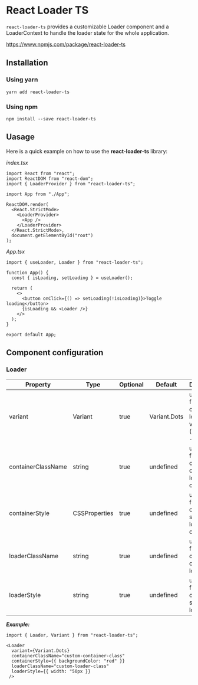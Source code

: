 # React Loader TS

`react-loader-ts` provides a customizable Loader component and a LoaderContext to handle the loader state for the whole application.

https://www.npmjs.com/package/react-loader-ts

## Installation

### Using yarn

```yarn add react-loader-ts```

### Using npm
```npm install --save react-loader-ts```

## Uasage

Here is a quick example on how to use the **react-loader-ts** library:

*index.tsx*

```
import React from "react";
import ReactDOM from "react-dom";
import { LoaderProvider } from "react-loader-ts";

import App from "./App";

ReactDOM.render(
  <React.StrictMode>
    <LoaderProvider>
      <App />
    </LoaderProvider>
  </React.StrictMode>,
  document.getElementById("root")
);
```

*App.tsx*

```
import { useLoader, Loader } from "react-loader-ts";

function App() {
  const { isLoading, setLoading } = useLoader();

  return (
    <>
      <button onClick={() => setLoading(!isLoading)}>Toggle loading</button>
      {isLoading && <Loader />}
    </>
  );
}

export default App;
```

## Component configuration

### Loader

| Property  | Type | Optional | Default | Description |
| ------------- | ------------- | ------------- | ------------- | ------------- |
| variant  | Variant | true  | Variant.Dots  | use this field to change the loader variant (`CirlceDots - Dots`) |
| containerClassName | string  | true  | undefined  | use this field to add custom class to the loader container |
| containerStyle | CSSProperties  | true  | undefined  | use this field to add custom style on the loader container |
| loaderClassName | string  | true  | undefined  | use this field to add custom class to the loader |
| loaderStyle | string  | true  | undefined  | use this field to add custom style to the loader |

***Example:***

```
import { Loader, Variant } from "react-loader-ts";

<Loader
  variant={Variant.Dots}
  containerClassName="custom-container-class"
  containerStyle={{ backgroundColor: "red" }}
  loaderClassName="custom-loader-class"
  loaderStyle={{ width: "50px }}
 />
```
